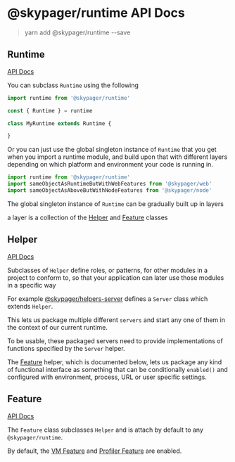 # @skypager/runtime API Docs
> yarn add @skypager/runtime --save

## Runtime

[API Docs](runtime.md)

You can subclass `Runtime` using the following

```javascript
import runtime from '@skypager/runtime'

const { Runtime } = runtime

class MyRuntime extends Runtime {

}
```

Or you can just use the global singleton instance of `Runtime`  that you get when you import a runtime module, and build upon that with different layers depending on which platform and environment your code is running in.

```javascript
import runtime from '@skypager/runtime'
import sameObjectAsRuntimeButWithWebFeatures from '@skypager/web'
import sameObjectAsAboveButWithNodeFeatures from '@skypager/node' 
```

The global singleton instance of `Runtime` can be gradually built up in layers

a layer is a collection of the [Helper](helpers/helper.md) and [Feature](helpers/feature.md) classes

## Helper

[API Docs](helpers/helper.md)

Subclasses of `Helper` define roles, or patterns, for other modules in a project to conform to, so that your application can later use those modules in a specific way

For example [@skypager/helpers-server](../../helpers/server/docs/api) defines a `Server` class which extends `Helper`.  

This lets us package multiple different `servers` and start any one of them in the context of our current runtime.  

To be usable, these packaged servers need to provide implementations of functions specified by the `Server` helper.

The [Feature](helpers/feature.md) helper, which is documented below, lets us package any kind of functional interface as something that can be conditionally `enabled()` and configured with environment, process, URL or user specific settings.  

## Feature

[API Docs](helpers/feature.md)

The `Feature` class subclasses `Helper` and is attach by default to any `@skypager/runtime`.

By default, the [VM Feature](features/vm.md) and [Profiler Feature](features/profiler.md) are enabled.

